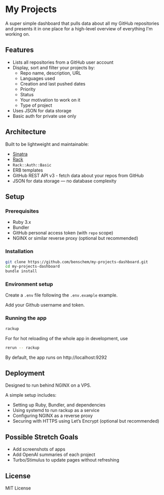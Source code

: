 # My Projects

A super simple dashboard that pulls data about all my GitHub repositories and presents it in one place for a high-level overview of everything I'm working on.

## Features

- Lists all repositories from a GitHub user account
- Display, sort and filter your projects by:
  - Repo name, description, URL
  - Languages used
  - Creation and last pushed dates
  - Priority
  - Status
  - Your motivation to work on it
  - Type of project
- Uses JSON for data storage
- Basic auth for private use only

## Architecture

Built to be lightweight and maintainable:

- [Sinatra](https://sinatrarb.com/)
- [Rack](https://github.com/rack/rack)
- `Rack::Auth::Basic`
- ERB templates
- GitHub REST API v3 - fetch data about your repos from GitHub
- JSON for data storage — no database complexity

## Setup

### Prerequisites

- Ruby 3.x
- Bundler
- GitHub personal access token (with `repo` scope)
- NGINX or similar reverse proxy (optional but recommended)

### Installation

```bash
git clone https://github.com/benschem/my-projects-dashboard.git
cd my-projects-dashboard
bundle install
```

### Environment setup

Create a `.env` file following the `.env.example` example.

Add your Github username and token.

### Running the app

```bash
rackup
```

For for hot reloading of the whole app in development, use

```bash
rerun -- rackup
```

By default, the app runs on http://localhost:9292

## Deployment

Designed to run behind NGINX on a VPS.

A simple setup includes:

- Setting up Ruby, Bundler, and dependencies
- Using systemd to run rackup as a service
- Configuring NGINX as a reverse proxy
- Securing with HTTPS using Let’s Encrypt (optional but recommended)

## Possible Stretch Goals

- Add screenshots of apps
- Add OpenAI summaries of each project
- Turbo/Stimulus to update pages without refreshing

## License

MIT License
